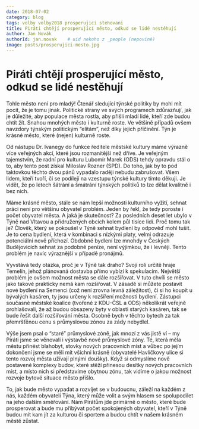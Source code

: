 ```yaml
---
date: 2018-07-02
category: blog
tags: volby volby2018 prosperujici stehovani
title: Piráti chtějí prosperující město, odkud se lidé nestěhují
author: Jan Novák
authorId: jan.novak    # uid nekoho z _people (nepoviné)
image: posts/prosperujici-mesto.jpg
---
```


# Piráti chtějí prosperující město, odkud se lidé nestěhují

Tohle město není pro mladý! Čtenář sledující týnské politiky by mohl mít pocit, že je tomu jinak. Politické strany ve svých programech zdůrazňují, jak je důležité, aby populace města rostla, aby přišli mladí lidé, kteří zde budou chtít žít. Snahou mnohých město i kulturně roste. Ve většině případů ovšem navzdory týnským politickým “elitám”, než díky jejich přičinění. Týn je krásné město, které (nejen) kulturně roste.

Od nástupu Dr. Ivanegy do funkce ředitele městské kultury máme výrazně více veřejných akcí, které jsou rozmanitější než dříve. Je veřejným tajemstvím, že radní pro kulturu Lubomír Marek (ODS) tehdy opravdu stál o to, aby tento post získal Miloslav Rozner (SPD). Do toho, jak by to pod taktovkou těchto dvou pánů vypadalo raději nebudu zabrušovat. Všem lidem, kteří tvoří, či se podílejí na vzestupu týnské kultury tímto děkuji. Je vidět, že po letech šátrání a šmátrání týnských politiků to lze dělat kvalitně i bez nich.

Máme krásné město, stále se nám lepší možnosti kulturního vyžití, sehnat práci není pro většinu obyvatel problém. Jeden by řekl, že tedy poroste i počet obyvatel města. A jaká je skutečnost? Za posledních deset let ubylo v Týně nad Vltavou a přidružených obcích kolem půl tisíce lidí. Proč tomu tak je? Člověk, který se pokoušel v Týně sehnat bydlení by odpověď mohl tušit. Je to cena bydlení, která v kombinaci s nízkými platy, velmi odrazuje potenciální nově příchozí. Obdobné bydlení lze mnohdy v Českých Budějovicích sehnat za podobné peníze, není výjimkou, že i levněji. Tento problém je navíc výraznější v případě pronájmů.

Vyvstává tedy otázka, proč je v Týně tak draho? Svoji roli určitě hraje Temelín, jehož plánovaná dostavba přímo vybízí k spekulacím. Největší problém je ovšem možnost města se dále rozšiřovat. V tuto chvíli se město jako takové prakticky nemá kam rozšiřovat. V zásadě si můžete postavit nové bydlení na Semenci (což není zrovna levná záležitost), či si ho koupit u bývalých kasáren, ty jsou určeny k rozšíření možnosti bydlení. Zástupci současné městské koalice (tvořené z KDU-ČSL a ODS) několikrát veřejně prohlašovali, že až budou obsazeny byty v oblasti starých kasáren, tak se bude řešit další rozšiřování města. Osobně bych v těchto bytech za tak přemršťěnou cenu s průmyslovou zónou za zády nebydlel.

Výše jsem psal o “staré” průmyslové zóně, jak mnozí z vás jistě ví – my Piráti jsme se věnovali i výstavbě nové průmyslové zóny. Té, která měla městu přinést blahobyt, stovky nových pracovních míst a vůbec po jejím dokončení jsme se měli mít všichni krásně (obyvatelé Havlíčkovy ulice si tento rozvoj města užívají plnými doušky). Když si odmyslíme nově postavené komplexy budov, které stěží přinesou desítky nových pracovních míst, a místo nich si představíme obytnou zónu, tak vidíme o jakou možnost rozvoje bytové situace město přišlo.

To, jak bude město vypadat a rozvíjet se v budoucnu, záleží na každém z nás, každém obyvateli Týna, který může volit a svým hlasem se spolupodílet na jeho dalším směřování. Nám Pirátům jde primárně o město, které bude prosperovat a bude mu přibývat počet spokojených obyvatel, kteří v Týně budou mít kam jít za kulturou či sportem a budou chtít v našem krásném městě zůstat.
